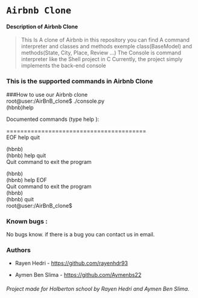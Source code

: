 # **`Airbnb Clone`**

#### Description of Airbnb Clone
>This Is A clone of Airbnb
>in this repository you can find A command interpreter and classes and methods
>exemple class(BaseModel) and methods(State, City, Place, Review ...)
>The Console is command interpreter like the Shell project in C
>Currently, the project simply implements the back-end console
### This is the supported commands in Airbnb Clone







###How to use our Airbnb clone<br/>
root@user:/AirBnB_clone$ ./console.py<br/>
(hbnb)help<br/>

Documented commands (type help <topic>):<br/>

========================================<br/>
EOF  help  quit<br/>

(hbnb)<br/>
(hbnb) help quit<br/>
Quit command to exit the program<br/>

(hbnb)<br/>
(hbnb) help EOF<br/>
Quit command to exit the program<br/>
(hbnb)<br/>
(hbnb) quit<br/>
root@user:/AirBnB_clone$<br/>

### Known bugs :

No bugs know. if there is a bug you can contact us in email.



### Authors

* Rayen Hedri - https://github.com/rayenhdr93

* Aymen Ben Slima - https://github.com/Aymenbs22


###### Project made for Holberton school by Rayen Hedri and Aymen Ben Slima.
